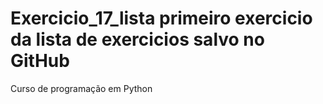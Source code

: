 # Exercicio_17_lista primeiro exercicio da lista de exercicios salvo no GitHub
Curso de programação em Python
